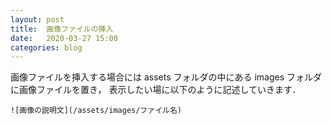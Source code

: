 ```yaml
---
layout: post
title:  画像ファイルの挿入
date:   2020-03-27 15:00
categories: blog 
---
```


画像ファイルを挿入する場合には assets フォルダの中にある  images フォルダに画像ファイルを置き，
表示したい場に以下のように記述していきます．
```
![画像の説明文](/assets/images/ファイル名)
```